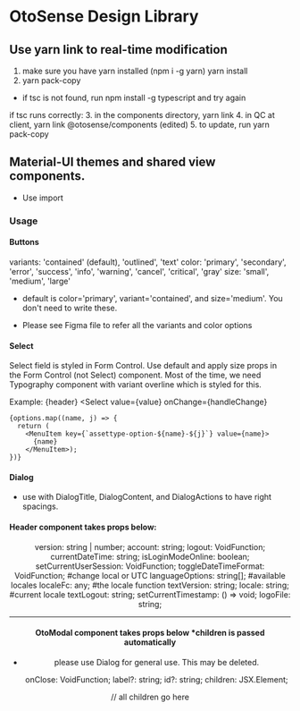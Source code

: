 # OtoSense Design Library

## Use yarn link to real-time modification

1. make sure you have yarn installed (npm i -g yarn)
yarn install
2. yarn pack-copy
  - if tsc is not found, run npm install -g typescript and try again

if tsc runs correctly:
3. in the components directory, yarn link
4. in QC at client, yarn link @otosense/components (edited) 
5. to update, run yarn pack-copy

## Material-UI themes and shared view components.

- Use import 

### Usage

#### Buttons

variants: 'contained' (default),  'outlined', 'text'
color: 'primary', 'secondary', 'error', 'success', 'info', 'warning', 'cancel', 'critical', 'gray'
size: 'small', 'medium', 'large'

* default is color='primary', variant='contained', and size='medium'. You don't need to write these.

- Please see Figma file to refer all the variants and color options

#### Select
Select field is styled in Form Control. 
Use default and apply size props in the Form Control (not Select) component. 
Most of the time, we need Typography component with variant overline which is styled for this.

Example:
<FormControl size="medium">
  <Typography variant="overline">
    {header}
  </Typography>
  <Select
    value={value}
    onChange={handleChange}
  >
    {options.map((name, j) => {
      return (
        <MenuItem key={`assettype-option-${name}-${j}`} value={name}>
          {name}
        </MenuItem>);
    })}
  </Select>
</FormControl>

#### Dialog
- use with DialogTitle, DialogContent, and DialogActions to have right spacings.

<Dialog>
  <DialogTitle>title/header here</DialogTitle>
  <DialogContent>contents here</DialogContent>
  <DialogActions>Close/save button here</DialogActions>
</Dialog>

#### Header component takes props below:

<Header
  version={version}
  account={account}
  logout={logout}
  currentDateTime={currentDateTime}
  isLoginModeOnline={isLoginModeOnline}
  setCurrentUserSession={setCurrentUserSession}
  toggleDateTimeFormat={toggleDateTimeFormat}
  languageOptions={availableLocales}
  localeFc={locale}
  textVersion={locale.getString('general.version')}
  locale={locale.locale}
  textLogout={locale.getString('global.logout')}
  setCurrentTimestamp={setCurrentTimestamp}
  logoFile={ADI_logo}
/>

version: string | number;
account: string;
logout: VoidFunction;
currentDateTime: string;
isLoginModeOnline: boolean;
setCurrentUserSession: VoidFunction;
toggleDateTimeFormat: VoidFunction; #change local or UTC
languageOptions: string[]; #available locales
localeFc: any; #the locale function
textVersion: string;
locale: string; #current locale
textLogout: string;
setCurrentTimestamp: () => void;
logoFile: string;

----

#### OtoModal component takes props below *children is passed automatically

- please use Dialog for general use. This may be deleted.

  onClose: VoidFunction;
  label?: string;
  id?: string;
  children: JSX.Element;

<OtoModal onClose={closeFunction} id="id of model" label="my label">
  // all children go here
</OtoModal>